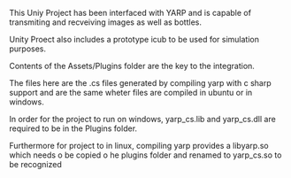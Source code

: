 This Uniy Project has been interfaced with YARP and is capable of transmiting and recveiving images as well as bottles.

Unity Proect also includes a prototype icub to be used for simulation purposes.

Contents of the Assets/Plugins folder are the key to the integration.

The files here are the .cs files generated by compiling yarp with c sharp support and are the same wheter files are compiled in ubuntu or in windows.

In order for the project to run on windows, yarp_cs.lib and yarp_cs.dll are required to be in the Plugins folder.

Furthermore for project to in linux, compiling yarp provides a libyarp.so which needs o be copied o he plugins folder and renamed to yarp_cs.so to be recognized
